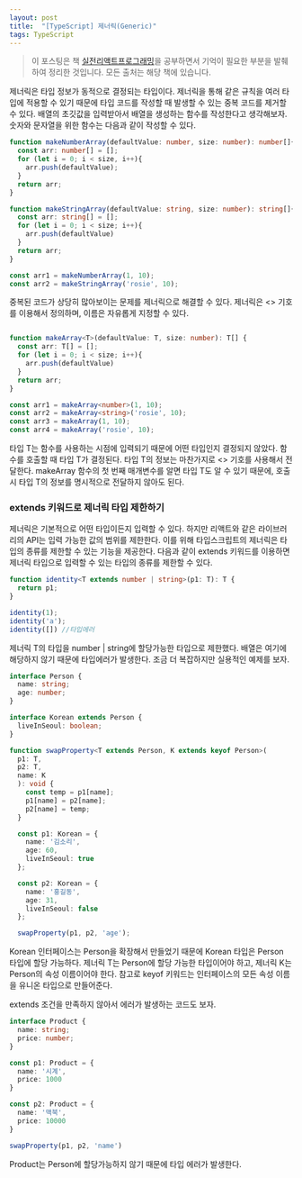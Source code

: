 ```yaml
---
layout: post
title:  "[TypeScript] 제너릭(Generic)"
tags: TypeScript
---
```


> 이 포스팅은 책 [실전리액트프로그래밍](http://www.kyobobook.co.kr/product/detailViewKor.laf?ejkGb=KOR&mallGb=KOR&barcode=9788966262670)을 공부하면서 기억이 필요한 부분을 발췌하여 정리한 것입니다. 모든 출처는 해당 책에 있습니다.
 
제너릭은 타입 정보가 동적으로 결정되는 타입이다. 제너릭을 통해 같은 규칙을 여러 타입에 적용할 수 있기 때문에 타입 코드를 작성할 때 발생할 수 있는 중복 코드를 제거할 수 있다. 
 배열의 초깃값을 입력받아서 배열을 생성하는 함수를 작성한다고 생각해보자. 숫자와 문자열을 위한 함수는 다음과 같이 작성할 수 있다.


 ```typescript
 function makeNumberArray(defaultValue: number, size: number): number[]{
   const arr: number[] = [];
   for (let i = 0; i < size, i++){
     arr.push(defaultValue);
   }
   return arr;
 }

 function makeStringArray(defaultValue: string, size: number): string[]{
   const arr: string[] = [];
   for (let i = 0; i < size; i++){
     arr.push(defaultValue)
   }
   return arr;
 }

 const arr1 = makeNumberArray(1, 10);
 const arr2 = makeStringArray('rosie', 10);
 ```

중복된 코드가 상당히 많아보이는 문제를 제너릭으로 해결할 수 있다. 
제너릭은 <> 기호를 이용해서 정의하며, 이름은 자유롭게 지정할 수 있다.

```typescript

function makeArray<T>(defaultValue: T, size: number): T[] {
  const arr: T[] = [];
  for (let i = 0; i < size; i++){
    arr.push(defaultValue)
  }
  return arr;
}

const arr1 = makeArray<number>(1, 10);
const arr2 = makeArray<string>('rosie', 10);
const arr3 = makeArray(1, 10);
const arr4 = makeArray('rosie', 10);
```

타입 T는 함수를 사용하는 시점에 입력되기 때문에 어떤 타입인지 결정되지 않았다. 함수를 호출할 때 타입 T가 결정된다. 타입 T의 정보는 마찬가지로 <> 기호를 사용해서 전달한다.
makeArray 함수의 첫 번째 매개변수를 알면 타입 T도 알 수 있기 때문에, 호출 시 타입  T의 정보를 명시적으로 전달하지 않아도 된다.

### extends 키워드로 제너릭 타입 제한하기

제너릭은 기본적으로 어떤 타입이든지 입력할 수 있다. 하지만 리액트와 같은 라이브러리의 API는 입력 가능한 값의 범위를 제한한다. 이를 위해 타입스크립트의 제너릭은 타입의 종류를 제한할 수 있는 기능을 제공한다. 
다음과 같이 extends 키워드를 이용하면 제너릭 타입으로 입력할 수 있는 타입의 종류를 제한할 수 있다.

```typescript
function identity<T extends number | string>(p1: T): T {
  return p1;
}

identity(1);
identity('a');
identity([]) //타입에러
```

제너릭 T의 타입을 number | string에 할당가능한 타입으로 제한했다. 배열은 여기에 해당하지 않기 때문에 타입에러가 발생한다.
조금 더 복잡하지만 실용적인 예제를 보자.

```typescript
interface Person {
  name: string;
  age: number;
}

interface Korean extends Person {
  liveInSeoul: boolean;
}

function swapProperty<T extends Person, K extends keyof Person>(
  p1: T, 
  p2: T, 
  name: K
  ): void {
    const temp = p1[name];
    p1[name] = p2[name];
    p2[name] = temp;
  }

  const p1: Korean = {
    name: '김소리',
    age: 60,
    liveInSeoul: true
  };

  const p2: Korean = {
    name: '홍길동',
    age: 31,
    liveInSeoul: false
  };

  swapProperty(p1, p2, 'age'); 
```

Korean 인터페이스는 Person을 확장해서 만들었기 때문에 Korean 타입은 Person 타입에 할당 가능하다.
제너릭 T는 Person에 할당 가능한 타입이어야 하고, 제너릭 K는 Person의 속성 이름이어야 한다. 참고로 keyof 키워드는 인터페이스의 모든 속성 이름을 유니온 타입으로 만들어준다.

extends 조건을 만족하지 않아서 에러가 발생하는 코드도 보자.

```typescript
interface Product {
  name: string;
  price: number;
}

const p1: Product = {
  name: '시계',
  price: 1000
}

const p2: Product = {
  name: '맥북',
  price: 10000
}

swapProperty(p1, p2, 'name')
```

Product는 Person에 할당가능하지 않기 때문에 타입 에러가 발생한다.
